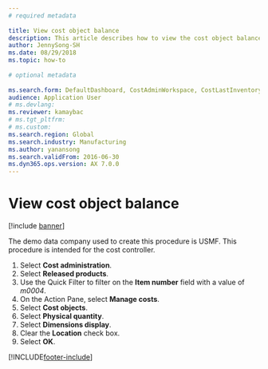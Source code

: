 ```yaml
--- 
# required metadata 
 
title: View cost object balance
description: This article describes how to view the cost object balance 
author: JennySong-SH
ms.date: 08/29/2018
ms.topic: how-to 
 
# optional metadata 
 
ms.search.form: DefaultDashboard, CostAdminWorkspace, CostLastInventoryCloseCard, CostLastBackflushCostingCard, CostStatementCacheCard, CostReleasedProductsMissingCostingDataFormPart, CostCalculationPeriodTopVariancesChartFormPart, EcoResProductDetailsExtended, InventCostOnhandItem, InventCostDimParmFixed   
audience: Application User 
# ms.devlang:  
ms.reviewer: kamaybac
# ms.tgt_pltfrm:  
# ms.custom:  
ms.search.region: Global
ms.search.industry: Manufacturing
ms.author: yanansong
ms.search.validFrom: 2016-06-30 
ms.dyn365.ops.version: AX 7.0.0 
---
```

# View cost object balance

[!include [banner](../../includes/banner.md)]

The demo data company used to create this procedure is USMF. This procedure is intended for the cost controller.

1. Select **Cost administration**.
2. Select **Released products**.
3. Use the Quick Filter to filter on the **Item number** field with a value of *m0004*.
4. On the Action Pane, select **Manage costs**.
5. Select **Cost objects**.
6. Select **Physical quantity**.
7. Select **Dimensions display**.
8. Clear the **Location** check box.
9. Select **OK**.



[!INCLUDE[footer-include](../../../includes/footer-banner.md)]